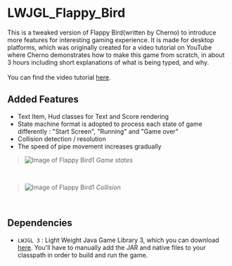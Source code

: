 # LWJGL_Flappy_Bird

This is a tweaked version of Flappy Bird(written by Cherno) to introduce more features for interesting gaming experience.
It is made for desktop platforms, which was originally created for a video tutorial on YouTube where Cherno demonstrates how to make this game from scratch, in about 3 hours including short explanations of what is being typed, and why. <br /><br />
  You can find the video tutorial [here](http://youtu.be/527bR2JHSR0). <br /> 

## Added Features
* Text Item, Hud classes for Text and Score rendering
* State machine format is adopted to process each state of game differently 
 : "Start Screen", "Running" and "Game over" 
* Collision detection / resolution
* The speed of pipe movement increases gradually 
 >![Image of Flappy Bird1](screenshot/gamestate_hud.gif )
 <em>Game states</em>
 <br />
 
 >![Image of Flappy Bird1](screenshot/collision.gif)
  <em>Collision</em>
 <br />
 
## Dependencies
* `LWJGL 3` : Light Weight Java Game Library 3, which you can download [here](http://www.lwjgl.org/download). You'll have to manually add the JAR and native files to your classpath in order to build and run the game.
